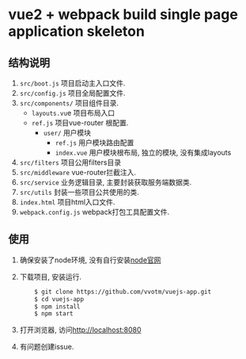 # vue2 + webpack build single page application skeleton

## 结构说明

1. `src/boot.js` 项目启动主入口文件.
2. `src/config.js` 项目全局配置文件.
3. `src/components/` 项目组件目录.
    - `layouts.vu`e 项目布局入口
    - `ref.js`  项目vue-router 根配置.
        - `user/` 用户模块
            - `ref.js` 用户模块路由配置
            - `index.vue` 用户模块根布局, 独立的模块, 没有集成layouts
4. `src/filters` 项目公用filters目录
5. `src/middleware` vue-router拦截注入.
6. `src/service` 业务逻辑目录, 主要封装获取服务端数据类.
7. `src/utils` 封装一些项目公共使用的类.
8. `index.html` 项目html入口文件.
9. `webpack.config.js` webpack打包工具配置文件.


## 使用

1. 确保安装了node环境, 没有自行安装[node官网](https://nodejs.org/en/)

2. 下载项目, 安装运行.

    ```bash
        $ git clone https://github.com/vvotm/vuejs-app.git
        $ cd vuejs-app
        $ npm install
        $ npm start
    ```

3. 打开浏览器, 访问[http://localhost:8080](http://localhost:8080)

4. 有问题创建issue.

